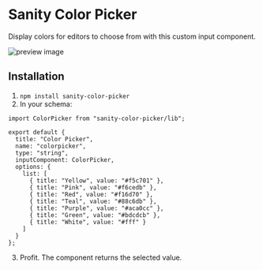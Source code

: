 # Sanity Color Picker

Display colors for editors to choose from with this custom input component.

![preview image](https://github.com/KimPaow/sanity-color-picker/raw/master/src/images/preview.png)

## Installation

1. `npm install sanity-color-picker`
2. In your schema:

```
import ColorPicker from "sanity-color-picker/lib";

export default {
  title: "Color Picker",
  name: "colorpicker",
  type: "string",
  inputComponent: ColorPicker,
  options: {
    list: [
      { title: "Yellow", value: "#f5c701" },
      { title: "Pink", value: "#f6cedb" },
      { title: "Red", value: "#f16d70" },
      { title: "Teal", value: "#88c6db" },
      { title: "Purple", value: "#aca0cc" },
      { title: "Green", value: "#bdcdcb" },
      { title: "White", value: "#fff" }
    ]
  }
};
```

3. Profit. The component returns the selected value.

